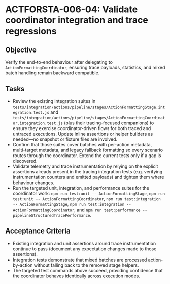 # ACTFORSTA-006-04: Validate coordinator integration and trace regressions

## Objective
Verify the end-to-end behaviour after delegating to `ActionFormattingCoordinator`, ensuring trace payloads, statistics, and mixed batch handling remain backward compatible.

## Tasks
- Review the existing integration suites in `tests/integration/actions/pipeline/stages/ActionFormattingStage.integration.test.js` and `tests/integration/actions/pipeline/stages/ActionFormattingCoordinator.integration.test.js` (plus their tracing-focused companions) to ensure they exercise coordinator-driven flows for both traced and untraced executions. Update inline assertions or helper builders as needed—no snapshot or fixture files are involved.
- Confirm that those suites cover batches with per-action metadata, multi-target metadata, and legacy fallback formatting so every scenario routes through the coordinator. Extend the current tests only if a gap is discovered.
- Validate telemetry and trace instrumentation by relying on the explicit assertions already present in the tracing integration tests (e.g. verifying instrumentation counters and emitted payloads) and tighten them where behaviour changes.
- Run the targeted unit, integration, and performance suites for the coordinator work: `npm run test:unit -- ActionFormattingStage`, `npm run test:unit -- ActionFormattingCoordinator`, `npm run test:integration -- ActionFormattingStage`, `npm run test:integration -- ActionFormattingCoordinator`, and `npm run test:performance -- pipelineStructuredTracePerformance`.

## Acceptance Criteria
- Existing integration and unit assertions around trace instrumentation continue to pass (document any expectation changes made to those assertions).
- Integration tests demonstrate that mixed batches are processed action-by-action without falling back to the removed stage helpers.
- The targeted test commands above succeed, providing confidence that the coordinator behaves identically across execution modes.
